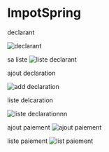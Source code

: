 # ImpotSpring
declarant 

![declarant](https://github.com/la-aisha/ImpotSpring/assets/82253541/bbabb0ee-be77-4576-b861-2b5ccdd586d5)

sa liste
![liste declarant](https://github.com/la-aisha/ImpotSpring/assets/82253541/ae33cec9-accd-4d1d-81f3-2d6aaf8bbf43)

ajout declaration

![add declaration](https://github.com/la-aisha/ImpotSpring/assets/82253541/f2ec4cf2-ed3f-4d58-afb8-56e78cfaf042)

liste delcaration

![liste declarationnn](https://github.com/la-aisha/ImpotSpring/assets/82253541/4e597e73-8712-4e32-ad1e-7c213169e84a)


ajout paiement
![ajout paiement](https://github.com/la-aisha/ImpotSpring/assets/82253541/5674bef1-09fb-4454-9154-54d2be25d208)

liste paiement 
![list paiement](https://github.com/la-aisha/ImpotSpring/assets/82253541/1dd3bbfc-6a3f-429d-864b-e7e18ebc3572)




